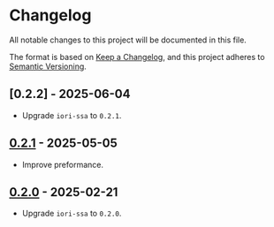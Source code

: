 # Changelog

All notable changes to this project will be documented in this file.

The format is based on [Keep a Changelog](https://keepachangelog.com/en/1.1.0/),
and this project adheres to [Semantic Versioning](https://semver.org/spec/v2.0.0.html).

## [0.2.2] - 2025-06-04

- Upgrade `iori-ssa` to `0.2.1`.

## [0.2.1] - 2025-05-05

- Improve preformance. 

## [0.2.0] - 2025-02-21

- Upgrade `iori-ssa` to `0.2.0`.

[0.2.1]: https://github.com/Yesterday17/iori/releases/tag/ssadecrypt-v0.2.1
[0.2.0]: https://github.com/Yesterday17/iori/releases/tag/ssadecrypt-v0.2.0